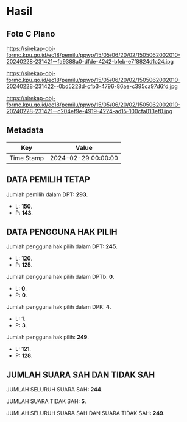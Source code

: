 # Hasil

## Foto C Plano

https://sirekap-obj-formc.kpu.go.id/ec18/pemilu/ppwp/15/05/06/20/02/1505062002010-20240228-231421--fa9388a0-dfde-4242-bfeb-e7f8824d1c24.jpg

https://sirekap-obj-formc.kpu.go.id/ec18/pemilu/ppwp/15/05/06/20/02/1505062002010-20240228-231422--0bd5228d-cfb3-4796-86ae-c395ca97d6fd.jpg

https://sirekap-obj-formc.kpu.go.id/ec18/pemilu/ppwp/15/05/06/20/02/1505062002010-20240228-231421--c204ef9e-4919-4224-ad15-100cfa013ef0.jpg


## Metadata

| Key        | Value               |
| ---------- | ------------------- |
| Time Stamp | 2024-02-29 00:00:00 |


## DATA PEMILIH TETAP

Jumlah pemilih dalam DPT: **293**.
 * L: **150**.
 * P: **143**.

## DATA PENGGUNA HAK PILIH

Jumlah pengguna hak pilih dalam DPT: **245**.
 * L: **120**.
 * P: **125**.

Jumlah pengguna hak pilih dalam DPTb: **0**.
 * L: **0**.
 * P: **0**.

Jumlah pengguna hak pilih dalam DPK: **4**.
 * L: **1**.
 * P: **3**.

Jumlah pengguna hak pilih: **249**.
 * L: **121**.
 * P: **128**.

## JUMLAH SUARA SAH DAN TIDAK SAH

JUMLAH SELURUH SUARA SAH: **244**.

JUMLAH SUARA TIDAK SAH: **5**.

JUMLAH SELURUH SUARA SAH DAN SUARA TIDAK SAH: **249**.


